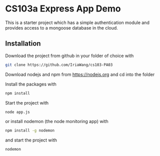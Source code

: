 # CS103a Express App Demo

This is a starter project which has a simple authentication module and provides access to a mongoose database in the cloud.

## Installation
Download the project from github in your folder of choice with
```bash
git clone https://github.com/IriaWang/cs103-PA03
```

Download nodejs and npm from https://nodejs.org and cd into the folder

Install the packages with
``` bash
npm install
```
Start the project with
``` bash
node app.js
```
or install nodemon (the node monitoring app) with
``` bash
npm install -g nodemon
```
and start the project with
``` bash
nodemon
```

